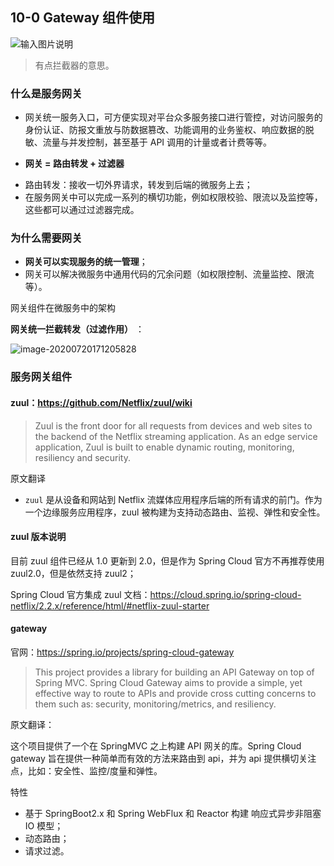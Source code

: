 ## 10-0 Gateway 组件使用

![输入图片说明](https://tva1.sinaimg.cn/large/008i3skNgy1gwu2h4c95vj317m0acdgz.jpg "屏幕截图.png")

> 有点拦截器的意思。

### 什么是服务网关

- 网关统一服务入口，可方便实现对平台众多服务接口进行管控，对访问服务的身份认证、防报文重放与防数据篡改、功能调用的业务鉴权、响应数据的脱敏、流量与并发控制，甚至基于 API 调用的计量或者计费等等。

-  **网关 =  路由转发 + 过滤器** 

  + 路由转发：接收一切外界请求，转发到后端的微服务上去；
  + 在服务网关中可以完成一系列的横切功能，例如权限校验、限流以及监控等，这些都可以通过过滤器完成。
	

### 为什么需要网关

 - **网关可以实现服务的统一管理**；
 - 网关可以解决微服务中通用代码的冗余问题（如权限控制、流量监控、限流等）。

网关组件在微服务中的架构

**网关统一拦截转发（过滤作用）** ：

![image-20200720171205828](https://tva1.sinaimg.cn/large/008i3skNgy1gvu854rq9wj31yq0jw40p.jpg)

### 服务网关组件

#### zuul：https://github.com/Netflix/zuul/wiki

> Zuul is the front door for all requests from devices and web sites to the backend of the Netflix streaming application. As an edge service application, Zuul is built to enable dynamic routing, monitoring, resiliency and security.

原文翻译

- `zuul` 是从设备和网站到 Netflix 流媒体应用程序后端的所有请求的前门。作为一个边缘服务应用程序，zuul 被构建为支持动态路由、监视、弹性和安全性。

#### zuul 版本说明

目前 zuul 组件已经从 1.0 更新到 2.0，但是作为 Spring Cloud 官方不再推荐使用 zuul2.0，但是依然支持 zuul2；

Spring Cloud 官方集成 zuul 文档：https://cloud.spring.io/spring-cloud-netflix/2.2.x/reference/html/#netflix-zuul-starter

#### gateway

官网：https://spring.io/projects/spring-cloud-gateway

> This project provides a library for building an API Gateway on top of Spring MVC. Spring Cloud Gateway aims to provide a simple, yet effective way to route to APIs and provide cross cutting concerns to them such as: security, monitoring/metrics, and resiliency.

原文翻译：

这个项目提供了一个在 SpringMVC 之上构建 API 网关的库。Spring Cloud gateway 旨在提供一种简单而有效的方法来路由到 api，并为 api 提供横切关注点，比如：安全性、监控/度量和弹性。

特性

- 基于 SpringBoot2.x 和 Spring WebFlux 和 Reactor 构建 响应式异步非阻塞 IO 模型；
- 动态路由；
- 请求过滤。

